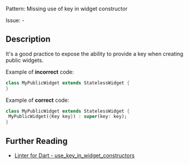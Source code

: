 Pattern: Missing use of key in widget constructor

Issue: -

## Description

It's a good practice to expose the ability to provide a key when creating public widgets.

Example of **incorrect** code:

```dart
class MyPublicWidget extends StatelessWidget {
}
```

Example of **correct** code:

```dart
class MyPublicWidget extends StatelessWidget {
 MyPublicWidget({Key key}) : super(key: key);
}
```

## Further Reading

* [Linter for Dart - use_key_in_widget_constructors](https://dart-lang.github.io/linter/lints/use_key_in_widget_constructors.html)